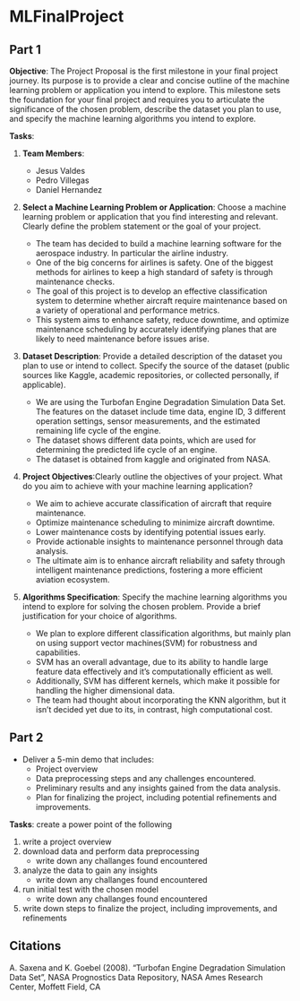 # MLFinalProject
## Part 1
**Objective**: The Project Proposal is the first milestone in your final project journey. Its purpose is to provide a clear and concise outline of the machine learning problem or application you intend to explore. This milestone sets the foundation for your final project and requires you to articulate the significance of the chosen problem, describe the dataset you plan to use, and specify the machine learning algorithms you intend to explore.

**Tasks**:
1. **Team Members**:
    - Jesus Valdes
    - Pedro Villegas
    - Daniel Hernandez

2. **Select a Machine Learning Problem or Application**: Choose a machine learning problem or application that you find interesting and relevant. Clearly define the problem statement or the goal of your project.
    - The team has decided to build a machine learning software for the aerospace industry. In particular the airline industry.
    - One of the big concerns for airlines is safety. One of the biggest methods for airlines to keep a high standard of safety is through maintenance checks. 
    - The goal of this project is to develop an effective classification system to determine whether aircraft require maintenance based on a variety of operational and performance metrics.
    - This system aims to enhance safety, reduce downtime, and optimize maintenance scheduling by accurately identifying planes that are likely to need maintenance before issues arise.

4. **Dataset Description**: Provide a detailed description of the dataset you plan to use or intend to collect. Specify the source of the dataset (public sources like Kaggle, academic repositories, or collected personally, if applicable).
    - We are using the Turbofan Engine Degradation Simulation Data Set. The features on the dataset include time data, engine ID, 3 different operation settings, sensor measurements, and the estimated remaining life cycle of the engine.
    -	The dataset shows different data points, which are used for determining the predicted life cycle of an engine. 
    -	The dataset is obtained from kaggle and originated from NASA.

5. **Project Objectives**:Clearly outline the objectives of your project. What do you aim to achieve with your machine learning application?
    -	We aim to achieve accurate classification of aircraft that require maintenance.
    -	Optimize maintenance scheduling to minimize aircraft downtime.
    -	Lower maintenance costs by identifying potential issues early.
    -	Provide actionable insights to maintenance personnel through data analysis.
    -	The ultimate aim is to enhance aircraft reliability and safety through intelligent maintenance predictions, fostering a more efficient aviation ecosystem.

7. **Algorithms Specification**:
Specify the machine learning algorithms you intend to explore for solving the chosen problem. Provide a brief justification for your choice of algorithms.
    -	We plan to explore different classification algorithms, but mainly plan on using support vector machines(SVM) for robustness and capabilities.
    -	SVM has an overall advantage, due to its ability to handle large feature data effectively and it’s computationally efficient as well.
    -	Additionally, SVM has different kernels, which make it possible for handling the higher dimensional data. 
    -	The team had thought about incorporating the KNN  algorithm, but it isn’t decided yet due to its, in contrast, high computational cost.
  
## Part 2
- Deliver a 5-min demo that includes:
    - Project overview
    - Data preprocessing steps and any challenges encountered.
    - Preliminary results and any insights gained from the data analysis.
    - Plan for finalizing the project, including potential refinements and improvements.

**Tasks**:
create a power point of the following
1. write a project overview
2. download data and perform data preprocessing
    - write down any challanges found encountered 
3. analyze the data to gain any insights
    - write down any challanges found encountered
4. run initial test with the chosen model
    - write down any challanges found encountered
5. write down steps to finalize the project, including improvements, and refinements

## Citations
A. Saxena and K. Goebel (2008). “Turbofan Engine Degradation Simulation Data Set”, NASA Prognostics Data Repository, NASA Ames Research Center, Moffett Field, CA
